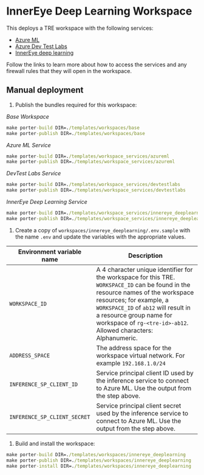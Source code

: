 # InnerEye Deep Learning Workspace

This deploys a TRE workspace with the following services:

- [Azure ML](../../../templates/workspace_services/azureml)
- [Azure Dev Test Labs](../../../templates/workspace_services/devtestlabs)
- [InnerEye deep learning](../../../templates/workspace_services/innereye_deeplearning)

Follow the links to learn more about how to access the services and any firewall rules that they will open in the workspace.

## Manual deployment

1. Publish the bundles required for this workspace:

  *Base Workspace*

  ```cmd
  make porter-build DIR=./templates/workspaces/base
  make porter-publish DIR=./templates/workspaces/base
  ```

  *Azure ML Service*

  ```cmd
  make porter-build DIR=./templates/workspace_services/azureml
  make porter-publish DIR=./templates/workspace_services/azureml
  ```

  *DevTest Labs Service*

  ```cmd
  make porter-build DIR=./templates/workspace_services/devtestlabs
  make porter-publish DIR=./templates/workspace_services/devtestlabs
  ```

  *InnerEye Deep Learning Service*

  ```cmd
  make porter-build DIR=./templates/workspace_services/innereye_deeplearning
  make porter-publish DIR=./templates/workspace_services/innereye_deeplearning
  ```

1. Create a copy of `workspaces/innereye_deeplearning/.env.sample` with the name `.env` and update the variables with the appropriate values.

  | Environment variable name | Description |
  | ------------------------- | ----------- |
  | `WORKSPACE_ID` | A 4 character unique identifier for the workspace for this TRE. `WORKSPACE_ID` can be found in the resource names of the workspace resources; for example, a `WORKSPACE_ID` of `ab12` will result in a resource group name for workspace of `rg-<tre-id>-ab12`. Allowed characters: Alphanumeric. |
  | `ADDRESS_SPACE` | The address space for the workspace virtual network. For example `192.168.1.0/24`|
  | `INFERENCE_SP_CLIENT_ID` | Service principal client ID used by the inference service to connect to Azure ML. Use the output from the step above. |
  | `INFERENCE_SP_CLIENT_SECRET` | Service principal client secret used by the inference service to connect to Azure ML. Use the output from the step above. |

1. Build and install the workspace:

  ```cmd
  make porter-build DIR=./templates/workspaces/innereye_deeplearning
  make porter-publish DIR=./templates/workspaces/innereye_deeplearning
  make porter-install DIR=./templates/workspaces/innereye_deeplearning
  ```
